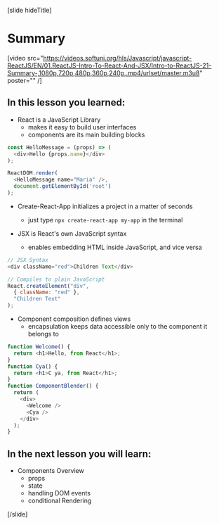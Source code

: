 [slide hideTitle]
# Summary

[video src="https://videos.softuni.org/hls/Javascript/javascript-ReactJS/EN/01.ReactJS-Intro-To-React-And-JSX/Intro-to-ReactJS-21-Summary-,1080p,720p,480p,360p,240p,.mp4/urlset/master.m3u8" poster="" /]

## In this lesson you learned:

- React is a JavaScript Library
  * makes it easy to build user interfaces
  * components are its main building blocks
  
```js
const HelloMessage = (props) => (
  <div>Hello {props.name}</div>
);

ReactDOM.render(
  <HelloMessage name="Maria" />,
  document.getElementById('root')
);

```

- Create-React-App initializes a project in a matter of seconds
  * just type `npx create-react-app my-app` in the terminal


- JSX is React's own JavaScript syntax
  * enables embedding HTML inside JavaScript, and vice versa
  
   
```js
// JSX Syntax
<div className="red">Children Text</div>

// Compiles to plain JavaScript
React.createElement("div",
  { className: "red" },
  "Children Text"
);
```

- Component composition defines views
  * encapsulation keeps data accessible only to the component it belongs to
  
```js
function Welcome() {
  return <h1>Hello, from React</h1>; 
}
function Cya() {
  return <h1>C ya, from React</h1>;
}
function ComponentBlender() { 
  return (
    <div>
      <Welcome />
      <Cya />
    </div>
  );
} 
```


## In the next lesson you will learn:

- Components Overview
  * props
  * state
  * handling DOM events
  * conditional Rendering

[/slide]
